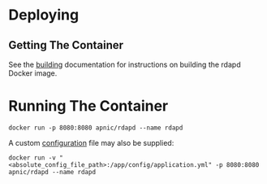 # Deploying

## Getting The Container

See the [building](building.md) documentation for instructions on
building the rdapd Docker image.

# Running The Container

```
docker run -p 8080:8080 apnic/rdapd --name rdapd
```

A custom [configuration](config.md) file may also be supplied:

```
docker run -v "<absolute_config_file_path>:/app/config/application.yml" -p 8080:8080 apnic/rdapd --name rdapd
```

